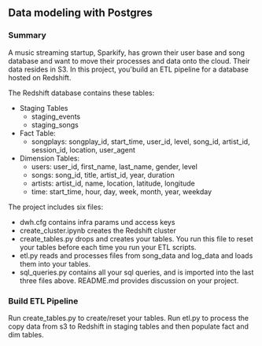 ## Data modeling with Postgres
### Summary
A music streaming startup, Sparkify, has grown their user base and song database and want to move their processes and data onto the cloud. Their data resides in S3. In this project, you'build an ETL pipeline for a database hosted on Redshift.

The Redshift database contains these tables:

* Staging Tables
  - staging_events
  - staging_songs
* Fact Table:
  - songplays: songplay_id, start_time, user_id, level, song_id, artist_id, session_id, location, user_agent
* Dimension Tables: 
  - users: user_id, first_name, last_name, gender, level
  - songs: song_id, title, artist_id, year, duration
  - artists: artist_id, name, location, latitude, longitude
  - time: start_time, hour, day, week, month, year, weekday


The project includes six files:
* dwh.cfg contains infra params und access keys
* create_cluster.ipynb creates the Redshift cluster
* create_tables.py drops and creates your tables. You run this file to reset your tables before each time you run your ETL scripts.
* etl.py reads and processes files from song_data and log_data and loads them into your tables. 
* sql_queries.py contains all your sql queries, and is imported into the last three files above.
README.md provides discussion on your project.

### Build ETL Pipeline
Run create_tables.py to create/reset your tables. Run etl.py to process the copy data from s3 to Redshift in staging tables and then populate fact and dim tables.